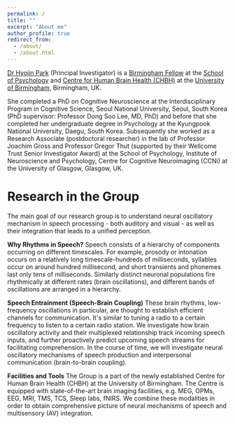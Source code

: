 ```yaml
---
permalink: /
title: ""
excerpt: "About me"
author_profile: true
redirect_from: 
  - /about/
  - /about.html
---
```


[Dr Hyojin Park](https://www.birmingham.ac.uk/staff/profiles/psychology/park-hyojin.aspx) (Principal Investigator) is a [Birmingham Fellow](https://www.birmingham.ac.uk/strategic-framework/Research/fellows.aspx) at the [School of Psychology](https://www.birmingham.ac.uk/schools/psychology/index.aspx) and [Centre for Human Brain Health (CHBH)](https://www.birmingham.ac.uk/research/centre-for-human-brain-health/index.aspx) at the [University of Birmingham](https://www.birmingham.ac.uk/index.aspx), Birmingham, UK.

She completed a PhD on Cognitive Neuroscience at the Interdisciplinary Program in Cognitive Science, Seoul National University, Seoul, South Korea (PhD supervisor: Professor Dong Soo Lee, MD, PhD) and before that she completed her undergraduate degree in Psychology at the Kyungpook National University, Daegu, South Korea.
Subsequently she worked as a Research Associate (postdoctoral researcher) in the lab of Professor Joachim Gross and Professor Gregor Thut (supported by their Wellcome Trust Senior Investigator Award) at the School of Psychology, Institute of Neuroscience and Psychology, Centre for Cognitive Neuroimaging (CCNi) at the University of Glasgow, Glasgow, UK.


# Research in the Group
The main goal of our research group is to understand neural oscillatory mechanism in speech processing - both auditory and visual - as well as their integration that leads to a unified perception.

**Why Rhythms in Speech?** Speech consists of a hierarchy of components occurring on different timescales. For example, prosody or intonation occurs on a relatively long timescale-hundreds of milliseconds, syllables occur on around hundred millisecond, and short transients and phonemes last only tens of milliseconds. Similarly distinct neuronal populations fire rhythmically at different rates (brain oscillations), and different bands of oscillations are arranged in a hierarchy.

**Speech Entrainment (Speech-Brain Coupling)** These brain rhythms, low-frequency oscillations in particular, are thought to establish efficient channels for communication. It's similar to tuning a radio to a certain frequency to listen to a certain radio station. We investigate how brain oscillatory activity and their multiplexed relationship track incoming speech inputs, and further proactively predict upcoming speech streams for facilitating comprehension. In the course of time, we will investigate neural oscillatory mechanisms of speech production and interpersonal communication (brain-to-brain coupling).

**Facilities and Tools** The Group is a part of the newly established Centre for Human Brain Health (CHBH) at the University of Birmingham. The Centre is equipped with state-of-the-art brain imaging facilities, e.g. MEG, OPMs, EEG, MRI, TMS, TCS, Sleep labs, fNIRS. We combine these modalities in order to obtain comprehensive picture of neural mechanisms of speech and multisensory (AV) integration.

